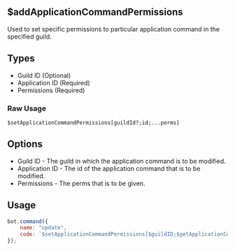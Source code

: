 ## $addApplicationCommandPermissions
Used to set specific permissions to particular application command in the specified guild.

## Types
- Guild ID (Optional)
- Application ID (Required)
- Permissions (Required)

### Raw Usage
`$setApplicationCommandPermissions[guildId?;id;...perms]`

## Options
* Guild ID - The guild in which the application command is to be modified.
* Application ID - The id of the application command that is to be modified.
* Permissions - The perms that is to be given.

## Usage

```js
bot.command({
    name: "update",
    code: `$setApplicationCommandPermissions[$guildID;$getApplicationCommandID[aoijs];admin]`
});
```
